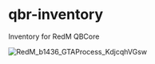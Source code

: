 # qbr-inventory
Inventory for RedM QBCore

![RedM_b1436_GTAProcess_KdjcqhVGsw](https://i.imgur.com/IEwrIhV.png)
